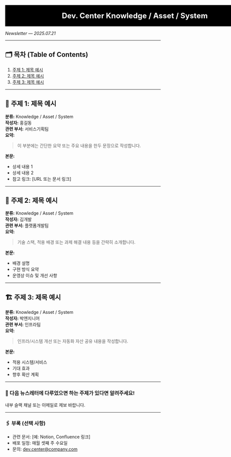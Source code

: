 <!-- 타이틀 박스 시작 -->
<div style="background-color: #000000; color: white; padding: 20px; width: 800px; margin: auto; text-align: center; font-size: 24px; font-weight: bold;">
  Dev. Center Knowledge / Asset / System
</div>
<!-- 타이틀 박스 끝 -->

*Newsletter — 2025.07.21*

---

## 🗂️ 목차 (Table of Contents)
1. [주제 1: 제목 예시](#주제-1-제목-예시)
2. [주제 2: 제목 예시](#주제-2-제목-예시)
3. [주제 3: 제목 예시](#주제-3-제목-예시)

---

## 🧠 주제 1: 제목 예시
**분류:** Knowledge / Asset / System  
**작성자:** 홍길동  
**관련 부서:** 서비스기획팀  
**요약:**  
> 이 부분에는 간단한 요약 또는 주요 내용을 한두 문장으로 작성합니다.

**본문:**  
- 상세 내용 1  
- 상세 내용 2  
- 참고 링크: [URL 또는 문서 링크]

---

## 🧰 주제 2: 제목 예시
**분류:** Knowledge / Asset / System  
**작성자:** 김개발  
**관련 부서:** 플랫폼개발팀  
**요약:**  
> 기술 스택, 적용 배경 또는 과제 해결 내용 등을 간략히 소개합니다.

**본문:**  
- 배경 설명  
- 구현 방식 요약  
- 운영상 이슈 및 개선 사항

---

## 🏗️ 주제 3: 제목 예시
**분류:** Knowledge / Asset / System  
**작성자:** 박엔지니어  
**관련 부서:** 인프라팀  
**요약:**  
> 인프라/시스템 개선 또는 자동화 자산 공유 내용을 작성합니다.

**본문:**  
- 적용 시스템/서비스  
- 기대 효과  
- 향후 확산 계획

---

### 📌 다음 뉴스레터에 다루었으면 하는 주제가 있다면 알려주세요!  
내부 슬랙 채널 또는 이메일로 제보 바랍니다.

---

### 🖇️ 부록 (선택 사항)
- 관련 문서: [예: Notion, Confluence 링크]  
- 배포 일정: 매월 셋째 주 수요일  
- 문의: dev.center@company.com
